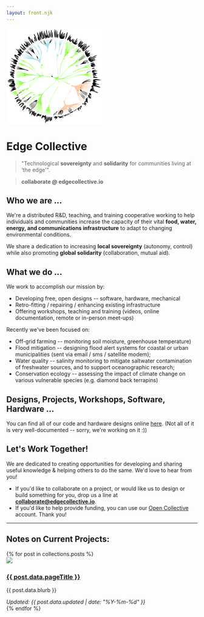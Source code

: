 ```yaml
---
layout: front.njk
---
```


<img src="/img/ec_flower_logo_small_color.png" id="profile_pic"/>

<h1> Edge Collective </h1>

> "Technological **sovereignty** and **solidarity** for communities living at ‘the edge'". 

<!-- <p><a href="http://edgecollective.io">edgecollective.io</a> | contact us at: collaborate @ edgecollective.io</p>-->
> **collaborate @ edgecollective.io**


<h2> Who we are ... </h2>

We're a distributed R&D, teaching, and training cooperative working to help individuals and communities increase the capacity of their vital <b>food, water, energy, and communications infrastructure</b> to adapt to changing environmental conditions. 

We share a dedication to increasing **local sovereignty** (autonomy, control) while also promoting **global solidarity** (collaboration, mutual aid).  

<h2> What we do ...</h2>

We work to accomplish our mission by:

<ul>
        <li>Developing free, open designs -- software, hardware, mechanical</li>
        <li>Retro-fitting / repairing / enhancing existing infrastructure </li>
        <li>Offering workshops, teaching and training (videos, online documentation, remote or in-person meet-ups)</li>

</ul>

<p> Recently we've been focused on:</p> 

<ul>
	<li>Off-grid farming -- monitoring soil moisture, greenhouse temperature)</li>
	<li>Flood mitigation -- designing flood alert systems for coastal or urban municipalities (sent via email / sms / satellite modem);</li>
	<li>Water quality -- salinity monitoring to mitigate saltwater contamination of freshwater sources, and to support oceanographic research;</li>
  <li>Conservation ecology -- assessing the impact of climate change on various vulnerable species (e.g. diamond back terrapins)</li>
</ul>

<h2> Designs, Projects, Workshops, Software, Hardware ... </h2>

You can find all of our code and hardware designs online [here](https://github.com/edgecollective). (Not all of it is very well-documented -- sorry, we're working on it :))


<h2>Let's Work Together!</h2>

We are dedicated to creating opportunities for developing and sharing useful knowledge & helping others to do the same. We'd love to hear from you!
<!--- If you'd like to help provide funding, you can <a href="/support">click here</a> to support our work. Thank you! -->
- If you'd like to collaborate on a project, or would like us to design or build something for you, drop us a line at **collaborate@edgecollective.io**.
- If you'd like to help provide funding, you can use our <a href="/support">Open Collective</a> account. Thank you!

<!--
<p>Funding goals: </p>

<ul>
	<li><b>Part-time developer</b> -- $3000 per month or less <b>CURRENT STATUS</b></li>
	<li><b>Full-time developer</b> -- $3,000 per month</li>
</ul>
-->

-----

<h2> Notes on Current Projects:</h2>
<div class="posts-area">
{% for post in collections.posts %}
  <div class="post">
    <div class="post-contents">
      <div class="image">
        <a href="{{ post.url }}">
          <img src="{{ post.data.image }}"/>
        </a>
      </div>
      <div class="text">
        <h3><a href="{{ post.url }}">{{ post.data.pageTitle }}</a></h3>
        <p>{{ post.data.blurb }}</p>
        <em>Updated: {{ post.data.updated | date: "%Y-%m-%d" }}</em>
      </div>
    </div>
  </div>
{% endfor %}
</div>

